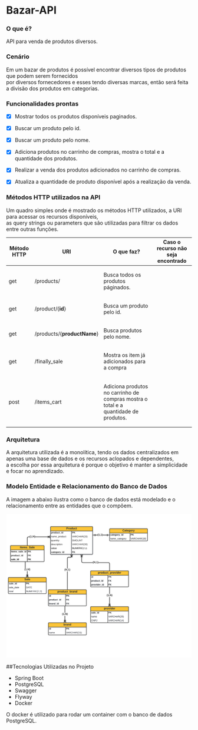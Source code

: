 # Bazar-API

### O que é?

API para venda de produtos diversos.

### Cenário

<p>
Em um bazar de produtos é possível encontrar diversos tipos de produtos que podem serem fornecidos<br>
por diversos fornecedores e esses tendo diversas marcas, então será feita a divisão dos produtos em categorias.</br>
</p>

### Funcionalidades prontas

- [X] Mostrar todos os produtos disponíveis paginados.
- [X] Buscar um produto pelo id.
- [X] Buscar um produto pelo nome.
- [X] Adiciona produtos no carrinho de compras, mostra o total e a quantidade dos produtos.
- [X] Realizar a venda dos produtos adicionados no carrinho de compras.
- [X] Atualiza a quantidade de produto disponível após a realização da venda.



### Métodos HTTP utilizados na API

<p>Um quadro simples onde é mostrado os métodos HTTP utilizados, a URI para acessar os recursos disponíveis,<br>
as query strings ou parameters que são utilizadas para filtrar os dados entre outras funções.</p> 

| Método HTTP |          URI                |                O que faz?                                                                                          | Caso o recurso não seja encontrado
|-------------|-----------------------------|--------------------------------------------------------------------------------------------------------------------|---------------------------------------------------------------------------------------------------------------|
|   get       |          /products/         | <p>Busca todos os produtos páginados.</p>|
|   get       |    /product/{**id**}        | <p>Busca um produto pelo id.</p>
|   get       | /products/{**productName**} | <p>Busca produtos pelo nome.</p>
|   get       |         /finally_sale       | <p>Mostra os item já adicionados para a compra </p> |
|   post      |        /items_cart          | <p>Adiciona produtos no carrinho de compras mostra o total e a quantidade de produtos.</p>|

### Arquitetura
<p>
A arquitetura utilizada é a monolítica, tendo os dados centralizados em apenas uma base de dados
e os recursos aclopados e dependentes,</br>a escolha por essa arquitetura é porque o objetivo é manter
a simplicidade e focar no aprendizado. 
</p>

### Modelo Entidade e Relacionamento do Banco de Dados
<p>
A imagem a abaixo ilustra como o banco de dados está modelado e o 
 relacionamento entre as entidades que o compõem.
</p>

![diagrama de entidade e relacionamentos](bazar/database/image-bd-bazar-02.png "BANCO DE DADOS BAZAR-API")

##Tecnologias Utilizadas no Projeto

- Spring Boot
- PostgreSQL
- Swagger
- Flyway
- Docker

O docker é utilizado para rodar um container com o banco de dados PostgreSQL.